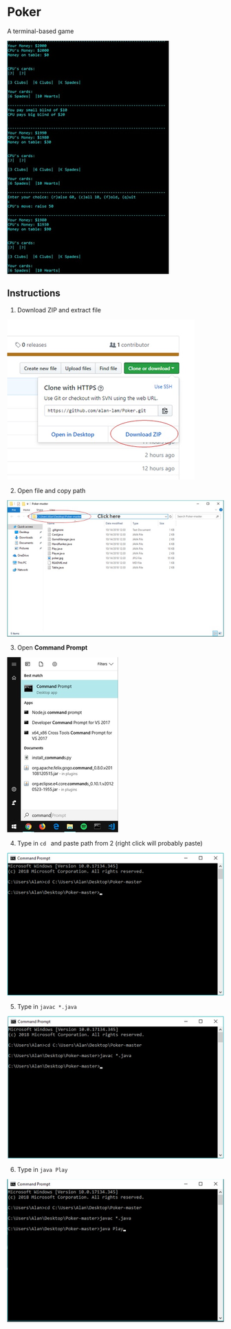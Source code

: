 # Poker

A terminal-based game

![Alt text](./readme-pics/poker.jpg?raw=true)

## Instructions
1. Download ZIP and extract file

![Alt text](./readme-pics/readme_1.jpg?raw=true)

2. Open file and copy path

![Alt text](./readme-pics/readme_2.jpg?raw=true)

3. Open **Command Prompt**

![Alt text](./readme-pics/readme_3.jpg?raw=true)

4. Type in `cd ` and paste path from 2 (right click will probably paste)

![Alt text](./readme-pics/readme_4.jpg?raw=true)

5. Type in `javac *.java`

![Alt text](./readme-pics/readme_5.jpg?raw=true)

6. Type in `java Play`

![Alt text](./readme-pics/readme_6.jpg?raw=true)

